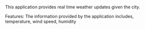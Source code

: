 This application provides real time weather updates given the city.

Features:
The information provided by the application includes, temperature, wind speed, humidity

